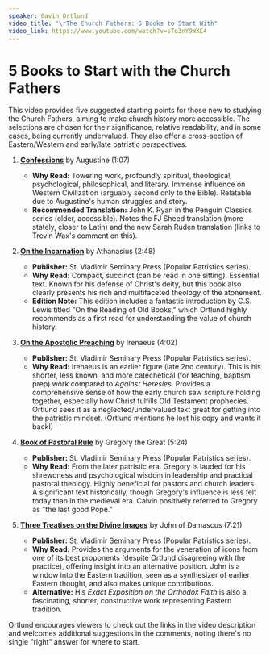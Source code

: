 ```yaml
---
speaker: Gavin Ortlund
video_title: "\rThe Church Fathers: 5 Books to Start With"
video_link: https://www.youtube.com/watch?v=sTo3nY9WXE4
---
```

# 5 Books to Start with the Church Fathers

This video provides five suggested starting points for those new to studying the Church Fathers, aiming to make church history more accessible. The selections are chosen for their significance, relative readability, and in some cases, being currently undervalued. They also offer a cross-section of Eastern/Western and early/late patristic perspectives.

1.  [**Confessions**](https://www.amazon.com/Confessions-Penguin-Classics-Saint-Augustine/dp/014044114X/truthunites-20) by Augustine (1:07)
    *   **Why Read:** Towering work, profoundly spiritual, theological, psychological, philosophical, and literary. Immense influence on Western Civilization (arguably second only to the Bible). Relatable due to Augustine's human struggles and story.
    *   **Recommended Translation:** John K. Ryan in the Penguin Classics series (older, accessible). Notes the FJ Sheed translation (more stately, closer to Latin) and the new Sarah Ruden translation (links to Trevin Wax's comment on this).

2.  [**On the Incarnation**](https://www.amazon.com/Incarnation-Saint-Athanasius-Popular-Patristics/dp/0881414271/truthunites-20) by Athanasius (2:48)
    *   **Publisher:** St. Vladimir Seminary Press (Popular Patristics series).
    *   **Why Read:** Compact, succinct (can be read in one sitting). Essential text. Known for his defense of Christ's deity, but this book also clearly presents his rich and multifaceted theology of the atonement.
    *   **Edition Note:** This edition includes a fantastic introduction by C.S. Lewis titled "On the Reading of Old Books," which Ortlund highly recommends as a first read for understanding the value of church history.

3.  [**On the Apostolic Preaching**](https://www.amazon.com/Apostolic-Preaching-Irenaeus-Saint-Bishop/dp/0881411744/truthunites-20) by Irenaeus (4:02)
    *   **Publisher:** St. Vladimir Seminary Press (Popular Patristics series).
    *   **Why Read:** Irenaeus is an earlier figure (late 2nd century). This is his shorter, less known, and more catechetical (for teaching, baptism prep) work compared to *Against Heresies*. Provides a comprehensive sense of how the early church saw scripture holding together, especially how Christ fulfills Old Testament prophecies. Ortlund sees it as a neglected/undervalued text great for getting into the patristic mindset. (Ortlund mentions he lost his copy and wants it back!)

4.  [**Book of Pastoral Rule**](https://www.amazon.com/Book-Pastoral-Rule-Gregory-Patristics/dp/0881413186/truthunites-20) by Gregory the Great (5:24)
    *   **Publisher:** St. Vladimir Seminary Press (Popular Patristics series).
    *   **Why Read:** From the later patristic era. Gregory is lauded for his shrewdness and psychological wisdom in leadership and practical pastoral theology. Highly beneficial for pastors and church leaders. A significant text historically, though Gregory's influence is less felt today than in the medieval era. Calvin positively referred to Gregory as "the last good Pope."

5.  [**Three Treatises on the Divine Images**](https://www.amazon.com/Treatises-Vladimirs-Seminary-Popular-Patristics/dp/0881412457/truthunites-20) by John of Damascus (7:21)
    *   **Publisher:** St. Vladimir Seminary Press (Popular Patristics series).
    *   **Why Read:** Provides the arguments for the veneration of icons from one of its best proponents (despite Ortlund disagreeing with the practice), offering insight into an alternative position. John is a window into the Eastern tradition, seen as a synthesizer of earlier Eastern thought, and also makes unique contributions.
    *   **Alternative:** His *Exact Exposition on the Orthodox Faith* is also a fascinating, shorter, constructive work representing Eastern tradition.

Ortlund encourages viewers to check out the links in the video description and welcomes additional suggestions in the comments, noting there's no single "right" answer for where to start.